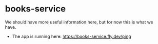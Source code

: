 # books-service

We should have more useful information here, but for now this is what we have.

- The app is running here: https://books-service.fly.dev/ping
